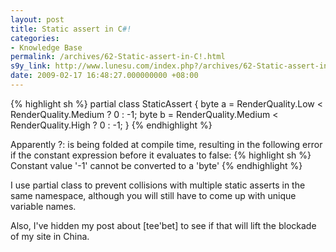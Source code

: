 ```yaml
---
layout: post
title: Static assert in C#!
categories:
- Knowledge Base
permalink: /archives/62-Static-assert-in-C!.html
s9y_link: http://www.lunesu.com/index.php?/archives/62-Static-assert-in-C!.html
date: 2009-02-17 16:48:27.000000000 +08:00
---
```

{% highlight sh %}
partial class StaticAssert
{
	byte a = RenderQuality.Low < RenderQuality.Medium ? 0 : -1;
	byte b = RenderQuality.Medium < RenderQuality.High ? 0 : -1;
}
{% endhighlight %}

Apparently ?: is being folded at compile time, resulting in the following error if the constant expression before it evaluates to false:
{% highlight sh %}
Constant value '-1' cannot be converted to a 'byte'
{% endhighlight %}

I use partial class to prevent collisions with multiple static asserts in the same namespace, although you will still have to come up with unique variable names.

Also, I've hidden my post about [tee'bet] to see if that will lift the blockade of my site in China.
